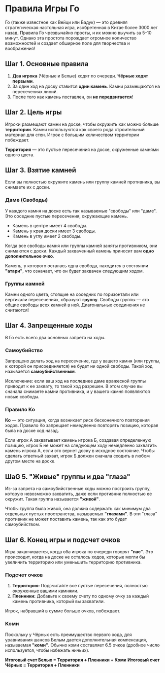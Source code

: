 # Правила Игры Го

Го (также известное как Вейци или Бадук) — это древняя стратегическая настольная игра, изобретенная в Китае более 3000 лет назад. Правила Го чрезвычайно просты, и их можно выучить за 5–10 минут. Однако эта простота порождает огромное количество возможностей и создает обширное поле для творчества и воображения!

## Шаг 1. Основные правила

1.  **Два игрока** (Чёрные и Белые) ходят по очереди. **Чёрные ходят первыми**.
2.  За один ход на доску ставится **один камень**. Камни размещаются на пересечениях линий.
3.  После того как камень поставлен, он **не передвигается**!

## Шаг 2. Цель игры

Игроки размещают камни на доске, чтобы окружить как можно больше **территории**. Камни используются как своего рода строительный материал для стен. Игрок с большим количеством территории побеждает.

**Территория** — это пустые пересечения на доске, окруженные камнями одного цвета.

## Шаг 3. Взятие камней

Если вы полностью окружите камень или группу камней противника, вы снимаете их с доски.

### Даме (Свободы)

У каждого камня на доске есть так называемые "свободы" или "даме". Это соседние пустые пересечения, окружающие камень.

*   Камень в центре имеет 4 свободы.
*   Камень у края доски имеет 3 свободы.
*   Камень в углу имеет 2 свободы.

Когда все свободы камня или группы камней заняты противником, они снимаются с доски. Каждый захваченный камень приносит вам **одно дополнительное очко**.

Камень, у которого осталась одна свобода, находится в состоянии **"атари"**, что означает, что он будет захвачен следующим ходом.

### Группы камней

Камни одного цвета, стоящие на соседних по горизонтали или вертикали пересечениях, образуют **группу**. Свободы группы — это общие свободы всех камней в ней. Диагональные соединения не считаются!

## Шаг 4. Запрещенные ходы

В Го есть всего два основных запрета на ходы.

### Самоубийство

Запрещено делать ход на пересечение, где у вашего камня (или группы, к которой он присоединяется) не будет ни одной свободы. Такой ход называется **самоубийственным**.

Исключение: если ваш ход на последнее даме вражеской группы приводит к ее захвату, то такой ход разрешен. В этом случае вы сначала снимаете камни противника, и у вашего камня появляются новые свободы.

### Правило Ко

**Ко** — это ситуация, когда возникает риск бесконечного повторения ходов. Правило Ко запрещает немедленно повторять позицию, которая была на доске ход назад.

Если игрок А захватывает камень игрока Б, создавая определенную позицию, игрок Б не может на следующем ходу немедленно захватить камень игрока А, если это вернет доску в исходное состояние. Чтобы сделать ответный захват, игрок Б должен сначала сходить в любом другом месте на доске.

## ШаG 5. "Живые" группы и два "глаза"

Из-за запрета на самоубийственные ходы можно построить группу, которую невозможно захватить, даже если противник полностью ее окружит. Такая группа называется **"живой"**.

Чтобы группа была живой, она должна содержать как минимум два отдельных пустых пространства, называемых **"глазами"**. В эти "глаза" противник не может поставить камень, так как это будет самоубийством.

## Шаг 6. Конец игры и подсчет очков

Игра заканчивается, когда оба игрока по очереди говорят **"пас"**. Это происходит, когда на доске не осталось ходов, которые могли бы увеличить территорию или уменьшить территорию противника.

### Подсчет очков

1.  **Территория:** Подсчитайте все пустые пересечения, полностью окруженные вашими камнями.
2.  **Пленники:** Добавьте к своему счету по одному очку за каждый камень противника, который вы захватили.

Игрок, набравший в сумме больше очков, побеждает.

### Коми

Поскольку у Чёрных есть преимущество первого хода, для уравнивания шансов Белым дается дополнительная компенсация, называемая **"коми"**. Обычно коми составляет 6.5 очков (дробное число используется, чтобы избежать ничьих).

**Итоговый счет Белых = Территория + Пленники + Коми**
**Итоговый счет Чёрных = Территория + Пленники** 